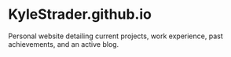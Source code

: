 # KyleStrader.github.io
Personal website detailing current projects, work experience, past achievements, and an active blog.
